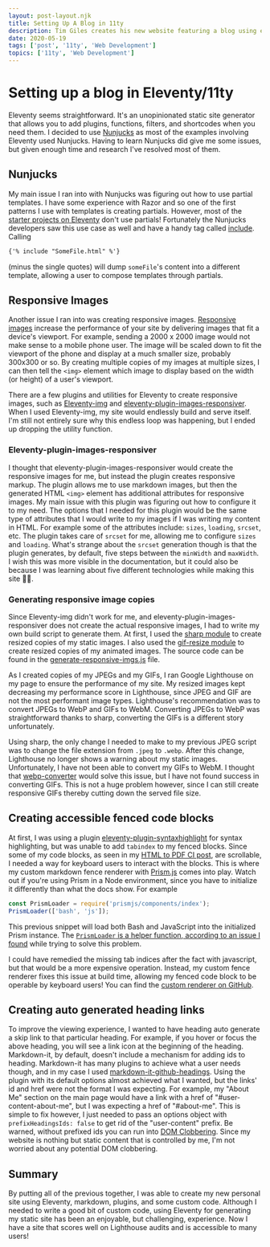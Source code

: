 ```yaml
---
layout: post-layout.njk
title: Setting Up A Blog in 11ty
description: Tim Giles creates his new website featuring a blog using eleventy
date: 2020-05-19
tags: ['post', '11ty', 'Web Development']
topics: ['11ty', 'Web Development']
---
```


# Setting up a blog in Eleventy/11ty

Eleventy seems straightforward.
It's an unopinionated static site generator that allows you to add plugins, functions, filters, and shortcodes when you need them.
I decided to use [Nunjucks](https://mozilla.github.io/nunjucks/) as most of the examples involving Eleventy used Nunjucks.
Having to learn Nunjucks did give me some issues, but given enough time and research I've resolved most of them.

## Nunjucks

My main issue I ran into with Nunjucks was figuring out how to use partial templates.
I have some experience with Razor and so one of the first patterns I use with templates is creating partials.
However, most of the [starter projects on Eleventy](https://www.11ty.dev/docs/starter/) don't use partials!
Fortunately the Nunjucks developers saw this use case as well and have a handy tag called [include](https://mozilla.github.io/nunjucks/templating.html#include).
Calling 
```html
{'% include "SomeFile.html" %'}
``` 
(minus the single quotes) will dump `someFile`'s content into a different template, allowing a user to compose templates through partials.

## Responsive Images

Another issue I ran into was creating responsive images.
[Responsive images](https://developer.mozilla.org/en-US/docs/Learn/HTML/Multimedia_and_embedding/Responsive_images) increase the performance of your site by delivering images that fit a device's viewport.
For example, sending a 2000 x 2000 image would not make sense to a mobile phone user.
The image will be scaled down to fit the viewport of the phone and display at a much smaller size, probably 300x300 or so.
By creating multiple copies of my images at multiple sizes, I can then tell the `<img>` element which image to display based on the width (or height) of a user's viewport.

There are a few plugins and utilities for Eleventy to create responsive images, such as [Eleventy-img](https://github.com/11ty/eleventy-img) and [eleventy-plugin-images-responsiver](https://www.npmjs.com/package/eleventy-plugin-images-responsiver).
When I used Eleventy-img, my site would endlessly build and serve itself.
I'm still not entirely sure why this endless loop was happening, but I ended up dropping the utility function.

### Eleventy-plugin-images-responsiver

I thought that eleventy-plugin-images-responsiver would create the responsive images for me, but instead the plugin creates responsive markup.
The plugin allows me to use markdown images, but then the generated HTML `<img>` element has additional attributes for responsive images.
My main issue with this plugin was figuring out how to configure it to my need.
The options that I needed for this plugin would be the same type of attributes that I would write to my images if I was writing my content in HTML.
For example some of the attributes include: `sizes`, `loading`, `srcset`, etc.
The plugin takes care of `srcset` for me, allowing me to configure `sizes` and `loading`.
What's strange about the `srcset` generation though is that the plugin generates, by default, five steps between the `minWidth` and `maxWidth`.
I wish this was more visible in the documentation, but it could also be because I was learning about five different technologies while making this site 🤷‍♂️.

### Generating responsive image copies

Since Eleventy-img didn't work for me, and eleventy-plugin-images-responsiver does not create the actual responsive images, I had to write my own build script to generate them.
At first, I used the [sharp module](https://sharp.pixelplumbing.com/) to create resized copies of my static images.
I also used the [gif-resize module](https://github.com/gumlet/gif-resize) to create resized copies of my animated images.
The source code can be found in the [generate-responsive-imgs.js](https://github.com/TGiles/static-site/blob/master/build/generate-responsive-imgs.js) file.

As I created copies of my JPEGs and my GIFs, I ran Google Lighthouse on my page to ensure the performance of my site.
My resized images kept decreasing my performance score in Lighthouse, since JPEG and GIF are not the most performant image types.
Lighthouse's recommendation was to convert JPEGs to WebP and GIFs to WebM.
Converting JPEGs to WebP was straightforward thanks to sharp, converting the GIFs is a different story unfortunately.

Using sharp, the only change I needed to make to my previous JPEG script was to change the file extension from `.jpeg` to `.webp`.
After this change, Lighthouse no longer shows a warning about my static images.
Unfortunately, I have not been able to convert my GIFs to WebM.
I thought that [webp-converter](https://www.npmjs.com/package/webp-converter) would solve this issue, but I have not found success in converting GIFs.
This is not a huge problem however, since I can still create responsive GIFs thereby cutting down the served file size.

## Creating accessible fenced code blocks

At first, I was using a plugin [eleventy-plugin-syntaxhighlight](https://www.11ty.dev/docs/plugins/syntaxhighlight/) for syntax highlighting, but was unable to add `tabindex` to my fenced blocks.
Since some of my code blocks, as seen in my [HTML to PDF CI post](../htmlToPdcCI.md), are scrollable, I needed a way for keyboard users to interact with the blocks.
This is where my custom markdown fence renderer with [Prism.js](https://prismjs.com/) comes into play.
Watch out if you're using Prism in a Node environment, since you have to initialize it differently than what the docs show.
For example
```js
const PrismLoader = require('prismjs/components/index');
PrismLoader(['bash', 'js']);
```
This previous snippet will load both Bash and JavaScript into the initialized Prism instance.
The [`PrismLoader` is a helper function, according to an issue I found](https://github.com/PrismJS/prism/issues/1129) while trying to solve this problem.

I could have remedied the missing tab indices after the fact with javascript, but that would be a more expensive operation.
Instead, my custom fence renderer fixes this issue at build time, allowing my fenced code block to be operable by keyboard users!
You can find the [custom renderer on GitHub](https://github.com/TGiles/static-site/blob/master/.eleventy.js#L74).

## Creating auto generated heading links

To improve the viewing experience, I wanted to have heading auto generate a skip link to that particular heading.
For example, if you hover or focus the above heading, you will see a link icon at the beginning of the heading.
Markdown-it, by default, doesn't include a mechanism for adding ids to heading.
Markdown-it has many plugins to achieve what a user needs though, and in my case I used [markdown-it-github-headings](https://www.npmjs.com/package/markdown-it-github-headings).
Using the plugin with its default options almost achieved what I wanted, but the links' id and href were not the format I was expecting.
For example, my "About Me" section on the main page would have a link with a href of "#user-content-about-me", but I was expecting a href of "#about-me".
This is simple to fix however, I just needed to pass an options object with `prefixHeadingsIds: false` to get rid of the "user-content" prefix.
Be warned, without prefixed ids you can run into [DOM Clobbering](https://portswigger.net/web-security/dom-based/dom-clobbering).
Since my website is nothing but static content that is controlled by me, I'm not worried about any potential DOM clobbering.

## Summary

By putting all of the previous together, I was able to create my new personal site using Eleventy, markdown, plugins, and some custom code.
Although I needed to write a good bit of custom code, using Eleventy for generating my static site has been an enjoyable, but challenging, experience.
Now I have a site that scores well on Lighthouse audits and is accessible to many users!